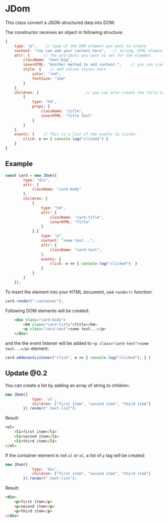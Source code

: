 # JDom

This class convert a JSON-structured data into DOM.

The constructor receives an object in following structure:

```Javascript
{
    type: "p",    // type of the DOM element you want to create
    content: "You can add your content here",   // string, HTML element, or JDom object are accepted. 
    attr: {      // the attributs you want to set for the element
        className: "text-big",
        innerHTML: "Another method to add content.",    // you can create the child nodes by using innerHTML
        style: {    // add inline styles here
            color: "red",
            fontSize: "1em"
        }
    },
    children: [                     // you can also create the child nodes by adding node objects, this support event lisener for the children.
        {
            type: "h4",
            props: {
                className: "title",
                innerHTML: "Title Text"
            }
        }  
    ],
    events: {    // This is a list of the events to listen.
        click: e => { console.log("clicked") }    
    }
}
```

## Example

```javascript
const card = new JDom({
        type: "div",
        attr: {
            className: "card-body"
        },
        children: [
            {
                type: "h4",
                attr: {
                    className: "card-title",
                    innerHTML: "Title"
                }
            },{
                type: "p",
                content: "some text...",
                attr: {
                    className: "card-text",
                },
                events: {
                    click: e => { console.log("clicked"); }
                }
            }
        ]
    });
```

To insert the element into your HTML document, use `render()` function:

```javascript
card.render(".container");
```

Following DOM elements will be created:

```html
    <div class="card-body">
        <h4 class="card-title">Title</h4>
        <p class="card-text">some text...</p>
    </div>
```

and the the event listener will be added to `<p class="card-text">some text...</p>` element:

```javascript
card.addeventListener("click", e => { console.log("clicked"); } )
```

## Update @0.2

You can create a list by adding an array of string to children:

```JavaScript
new JDom({
            type: 'ul',
            children: ["first item", "second item", "third item"]
        }).render(".text-list");
```

Result:

```html
<ul>
    <li>first item</li>
    <li>second item</li>
    <li>third item</li>
</ul>
```

If the container element is not ```ul``` or ```ol```, a list of ```p``` tag will be created:

```JavaScript
new JDom({
            type: 'div',
            children: ["first item", "second item", "third item"]
        }).render(".text-list");
```

Result:

```html
<div>
    <p>first item</p>
    <p>second item</p>
    <p>third item</p>
</div>
```
